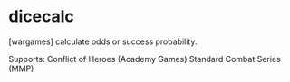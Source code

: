 dicecalc
========

[wargames] calculate odds or success probability.

Supports:
Conflict of Heroes (Academy Games)
Standard Combat Series (MMP)
